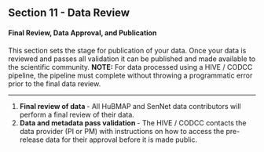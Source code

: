 ## Section 11 - Data Review

#### Final Review, Data Approval, and Publication
This section sets the stage for publication of your data. Once your data is reviewed and passes all validation it can be published and made available to the scientific community.
**NOTE:** For data processed using a HIVE / CODCC pipeline, the pipeline must complete without throwing a programmatic error prior to the final data review.

<hr>

<ol>
  <li><b>Final review of data </b> - All HuBMAP and SenNet data contributors will perform a final review of their data. </li>
  <li><b>Data and metadata pass validation </b> - The HIVE / CODCC contacts the data provider (PI or PM) with instructions on how to access the pre-release data for their approval before it is made public. </li>
</ol>
